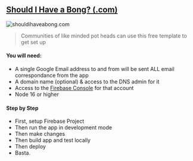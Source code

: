 ## [Should I Have a Bong? (.com)](https://shouldihaveabong.com/)

![shouldihaveabong.com](https://shouldihaveabong.com/png/featured.png)

> Communities of like minded pot heads can use this free template to get set up

#### You will need:

- A single Google Email address to and from will be sent ALL email correspondance from the app
- A domain name (optional) & access to the DNS admin for it
- Access to the [Firebase Console](https:////console.firebase.google.com) for that account
- Node 16 or higher

#### Step by Step

- First, setup Firebase Project
- Then run the app in development mode
- Then make changes
- Then build app and test locally
- Then deploy
- Basta.
